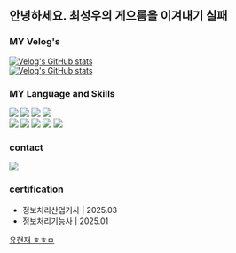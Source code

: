 ## 안녕하세요. 최성우의 게으름을 이겨내기 실패

### MY Velog's
[![Velog's GitHub stats](https://velog-readme-stats.vercel.app/api/badge?name=choitjddn0311)](https://velog.io/@choitjddn0311) 
<br>
[![Velog's GitHub stats](https://velog-readme-stats.vercel.app/api/list?name=choitjddn0311)](https://velog.io/@choitjddn0311)
### MY Language and Skills
<img src="https://img.shields.io/badge/html5-E34F26?&style=for-the-badge&logo=html5&logoColor=white" /> <img src="https://img.shields.io/badge/css-1572B6?&style=for-the-badge&logo=css3&logoColor=white" /> <img src="https://img.shields.io/badge/javascript-F7DF1E?&style=for-the-badge&logo=javascript&logoColor=white" /> <img src="https://img.shields.io/badge/php-777BB4?&style=for-the-badge&logo=php&logoColor=white" /> <br>
<img src="https://img.shields.io/badge/linux-FCC624?&style=for-the-badge&logo=linux&logoColor=white" /> <img src="https://img.shields.io/badge/Docker-2496ED?&style=for-the-badge&logo=Docker&logoColor=white" /> <img src="https://img.shields.io/badge/MYSQL-4479A1?&style=for-the-badge&logo=MYSQL&logoColor=white" /> <img src="https://img.shields.io/badge/Git-F05032?&style=for-the-badge&logo=Git&logoColor=white" /> <img src="https://img.shields.io/badge/Ubuntu-E95420?&style=for-the-badge&logo=Ubuntu&logoColor=white" />

### contact
<a href="https://www.instagram.com/choitjddn31">
<img src="https://img.shields.io/badge/Instagram-E4405F?style=for-the-badge&logo=Instagram&logoColor=white"> 
</a>


### certification
- 정보처리산업기사 | 2025.03
- 정보처리기능사 | 2025.01

[유현재 ㅎㅎㅁ](http://onedrive.live.com/?authkey=%21ADBA63TTzJ85rmA&id=768144AA6866CA57%213173632&cid=768144AA6866CA57&sb=name&sd=1)
